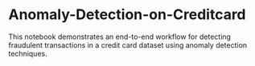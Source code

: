 # Anomaly-Detection-on-Creditcard
This notebook demonstrates an end-to-end workflow for detecting fraudulent transactions in a credit card dataset using anomaly detection techniques.
